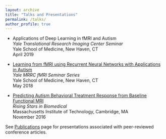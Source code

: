 ```yaml
---
layout: archive
title: "Talks and Presentations"
permalink: /talks/
author_profile: true
---
```


- Applications of Deep Learning in fMRI and Autism  
*Yale Translational Research Imaging Center Seminar*  
Yale School of Medicine, New Haven, CT  
April 2019

- [Learning from fMRI using Recurrent Neural Networks with Applications in Autism](/files/dvornek_fmri_seminar_2018.pdf)  
*Yale MRRC fMRI Seminar Series*  
Yale School of Medicine, New Haven, CT  
May 2018

- [Predicting Autism Behavioral Treatment Response from Baseline Functional MRI](/files/rising_stars_talk.pdf)  
*Rising Stars in Biomedical*  
Massachusetts Institute of Technology, Cambridge, MA  
November 2016

See [Publications](https://hellonicha.github.io/publications) page for presentations associated with peer-reviewed conference articles.

<!--

{% if site.talkmap_link == true %}

<p style="text-decoration:underline;"><a href="/talkmap.html">See a map of all the places I've given a talk!</a></p>

{% endif %}

{% for post in site.talks reversed %}
  {% include archive-single-talk.html %}
{% endfor %}

-->
